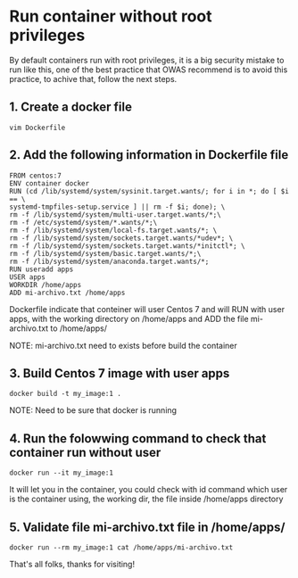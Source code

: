 # Run container without root privileges

By default containers run with root privileges, it is a big security mistake to run like this, one of the best practice that OWAS recommend is to avoid this practice, to achive that, follow the next steps.

## 1. Create a docker file

```
vim Dockerfile
```

## 2. Add the following information in Dockerfile file

```
FROM centos:7
ENV container docker
RUN (cd /lib/systemd/system/sysinit.target.wants/; for i in *; do [ $i == \
systemd-tmpfiles-setup.service ] || rm -f $i; done); \
rm -f /lib/systemd/system/multi-user.target.wants/*;\
rm -f /etc/systemd/system/*.wants/*;\
rm -f /lib/systemd/system/local-fs.target.wants/*; \
rm -f /lib/systemd/system/sockets.target.wants/*udev*; \
rm -f /lib/systemd/system/sockets.target.wants/*initctl*; \
rm -f /lib/systemd/system/basic.target.wants/*;\
rm -f /lib/systemd/system/anaconda.target.wants/*;
RUN useradd apps
USER apps
WORKDIR /home/apps
ADD mi-archivo.txt /home/apps
```

Dockerfile indicate that conteiner will user Centos 7 and will RUN with user apps, with the working directory on /home/apps and ADD the file mi-archivo.txt to /home/apps/

NOTE: mi-archivo.txt need to exists before build the container

## 3. Build Centos 7 image with user apps

```
docker build -t my_image:1 .
```

NOTE: Need to be sure that docker is running

## 4. Run the folowwing command to check that container run without user

```
docker run --it my_image:1
```

It will let you in the container, you could check with id command which user is the container using, the working dir, the file inside /home/apps directory

## 5. Validate file mi-archivo.txt file in /home/apps/

```
docker run --rm my_image:1 cat /home/apps/mi-archivo.txt
```

That's all folks, thanks for visiting!
